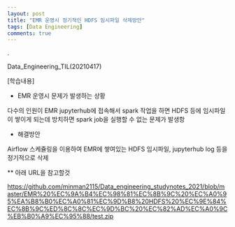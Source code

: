 ```yaml
---
layout: post
title: "EMR 운영시 정기적인 HDFS 임시파일 삭제방안"
tags: [Data Engineering]
comments: true
---
```


.

Data_Engineering_TIL(20210417)

[학습내용]

- EMR 운영시 문제가 발생하는 상황

다수의 인원이 EMR jupyterhub에 접속해서 spark 작업을 하면 HDFS 등에 임시파일이 쌓이게 되는데 방치하면 spark job을 실행할 수 없는 문제가 발생항

- 해결방안

Airflow 스케쥴링을 이용하여 EMR에 쌓여있는 HDFS 임시파일, jupyterhub log 등을 정기적으로 삭제

** 아래 URL을 참고할것

https://github.com/minman2115/Data_engineering_studynotes_2021/blob/master/EMR%20%EC%9A%B4%EC%98%81%EC%8B%9C%20%EC%A0%95%EA%B8%B0%EC%A0%81%EC%9D%B8%20HDFS%20%EC%9E%84%EC%8B%9C%ED%8C%8C%EC%9D%BC%20%EC%82%AD%EC%A0%9C%EB%B0%A9%EC%95%88/test.zip
